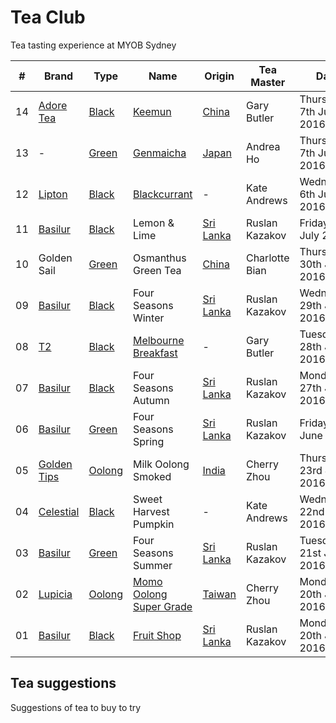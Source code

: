# Tea Club 
Tea tasting experience at MYOB Sydney

| #  | Brand         | Type     | Name                      | Origin      | Tea Master     | Date                     |
|----|---------------|----------|---------------------------|-------------|----------------|--------------------------|
| 14 | [Adore Tea]   | [Black]  | [Keemun]                  | [China]     | Gary Butler    | Thursday 7th July 2016   |
| 13 | -             | [Green]  | [Genmaicha]               | [Japan]     | Andrea Ho      | Thursday 7th July 2016   |
| 12 | [Lipton]      | [Black]  | [Blackcurrant]            | -           | Kate Andrews   | Wednesday 6th July 2016  |
| 11 | [Basilur]     | [Black]  | Lemon & Lime              | [Sri Lanka] | Ruslan Kazakov | Friday 1st July 2016     |
| 10 | Golden Sail   | [Green]  | Osmanthus Green Tea       | [China]     | Charlotte Bian | Thursday 30th June 2016  |
| 09 | [Basilur]     | [Black]  | Four Seasons Winter       | [Sri Lanka] | Ruslan Kazakov | Wednesday 29th June 2016 |
| 08 | [T2]          | [Black]  | [Melbourne Breakfast]     | -           | Gary Butler    | Tuesday 28th June 2016   |
| 07 | [Basilur]     | [Black]  | Four Seasons Autumn       | [Sri Lanka] | Ruslan Kazakov | Monday 27th June 2016    |
| 06 | [Basilur]     | [Green]  | Four Seasons Spring       | [Sri Lanka] | Ruslan Kazakov | Friday 24th June 2016    |
| 05 | [Golden Tips] | [Oolong] | Milk Oolong Smoked        | [India]     | Cherry Zhou    | Thursday 23rd June 2016  |
| 04 | [Celestial]   | [Black]  | Sweet Harvest Pumpkin     | -           | Kate Andrews   | Wednesday 22nd June 2016 |
| 03 | [Basilur]     | [Green]  | Four Seasons Summer       | [Sri Lanka] | Ruslan Kazakov | Tuesday 21st June 2016   |
| 02 | [Lupicia]     | [Oolong] | [Momo Oolong Super Grade] | [Taiwan]    | Cherry Zhou    | Monday 20th June 2016    |
| 01 | [Basilur]     | [Black]  | [Fruit Shop]              | [Sri Lanka] | Ruslan Kazakov | Monday 20th June 2016    |

## Tea suggestions
Suggestions of tea to buy to try

<!-- Brand -->
[Basilur]: http://www.basilurshop.com.au
[Celestial]: http://www.celestialseasonings.com
[T2]: http://www.t2tea.com
[Lupicia]: http://www.lupicia.com.au
[Golden Tips]: http://www.goldentipstea.com
[Lipton]: http://www.liptontea.com
[Adore Tea]: http://adoretea.com.au

<!-- Type -->
[Black]: https://en.wikipedia.org/wiki/Black_tea
[Green]: https://en.wikipedia.org/wiki/Green_tea
[White]: https://en.wikipedia.org/wiki/White_tea
[Oolong]: https://en.wikipedia.org/wiki/Oolong

<!-- Name -->
[Genmaicha]: https://en.wikipedia.org/wiki/Genmaicha
[Keemun]: http://adoretea.com.au/Black/Black-Tea/Keemun.html
[Blackcurrant]: http://www.made-in-scandinavian.com/store/p1064/Lipton_Blackcurrant_20_-Tea_Bags_%2F_Pack_Made_in_Europe.html
[Melbourne Breakfast]: http://www.t2tea.com/en/au/tea/melbourne-breakfast-loose-leaf-gift-cube-T125AE023.html
[Momo Oolong Super Grade]: https://usa.lupicia.com/category/select/cid/308/pid/9383/language/en
[Fruit Shop]: http://www.basilurshop.com.au/basilur/festive-collection-100g-lt-fruit-shop

<!-- Origin -->
[China]: https://en.wikipedia.org/wiki/China
[India]: https://en.wikipedia.org/wiki/India
[Japan]: https://en.wikipedia.org/wiki/Japan
[Sri Lanka]: https://en.wikipedia.org/wiki/Sri_Lanka
[Taiwan]: https://en.wikipedia.org/wiki/Taiwan

